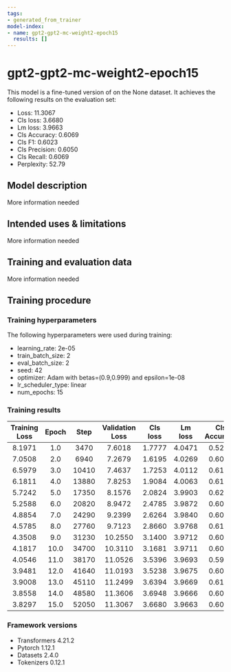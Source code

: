 ```yaml
---
tags:
- generated_from_trainer
model-index:
- name: gpt2-gpt2-mc-weight2-epoch15
  results: []
---
```


<!-- This model card has been generated automatically according to the information the Trainer had access to. You
should probably proofread and complete it, then remove this comment. -->

# gpt2-gpt2-mc-weight2-epoch15

This model is a fine-tuned version of [](https://huggingface.co/) on the None dataset.
It achieves the following results on the evaluation set:
- Loss: 11.3067
- Cls loss: 3.6680
- Lm loss: 3.9663
- Cls Accuracy: 0.6069
- Cls F1: 0.6023
- Cls Precision: 0.6050
- Cls Recall: 0.6069
- Perplexity: 52.79

## Model description

More information needed

## Intended uses & limitations

More information needed

## Training and evaluation data

More information needed

## Training procedure

### Training hyperparameters

The following hyperparameters were used during training:
- learning_rate: 2e-05
- train_batch_size: 2
- eval_batch_size: 2
- seed: 42
- optimizer: Adam with betas=(0.9,0.999) and epsilon=1e-08
- lr_scheduler_type: linear
- num_epochs: 15

### Training results

| Training Loss | Epoch | Step  | Validation Loss | Cls loss | Lm loss | Cls Accuracy | Cls F1 | Cls Precision | Cls Recall | Perplexity |
|:-------------:|:-----:|:-----:|:---------------:|:--------:|:-------:|:------------:|:------:|:-------------:|:----------:|:----------:|
| 8.1971        | 1.0   | 3470  | 7.6018          | 1.7777   | 4.0471  | 0.5251       | 0.4892 | 0.5282        | 0.5251     | 57.23      |
| 7.0508        | 2.0   | 6940  | 7.2679          | 1.6195   | 4.0269  | 0.6058       | 0.6001 | 0.6226        | 0.6058     | 56.08      |
| 6.5979        | 3.0   | 10410 | 7.4637          | 1.7253   | 4.0112  | 0.6184       | 0.6109 | 0.6367        | 0.6184     | 55.21      |
| 6.1811        | 4.0   | 13880 | 7.8253          | 1.9084   | 4.0063  | 0.6121       | 0.6074 | 0.6207        | 0.6121     | 54.94      |
| 5.7242        | 5.0   | 17350 | 8.1576          | 2.0824   | 3.9903  | 0.6219       | 0.6166 | 0.6195        | 0.6219     | 54.07      |
| 5.2588        | 6.0   | 20820 | 8.9472          | 2.4785   | 3.9872  | 0.6006       | 0.5942 | 0.6169        | 0.6006     | 53.90      |
| 4.8854        | 7.0   | 24290 | 9.2399          | 2.6264   | 3.9840  | 0.6063       | 0.5988 | 0.6123        | 0.6063     | 53.73      |
| 4.5785        | 8.0   | 27760 | 9.7123          | 2.8660   | 3.9768  | 0.6121       | 0.6076 | 0.6124        | 0.6121     | 53.35      |
| 4.3508        | 9.0   | 31230 | 10.2550         | 3.1400   | 3.9712  | 0.6086       | 0.6017 | 0.6121        | 0.6086     | 53.05      |
| 4.1817        | 10.0  | 34700 | 10.3110         | 3.1681   | 3.9711  | 0.6058       | 0.5990 | 0.6047        | 0.6058     | 53.04      |
| 4.0546        | 11.0  | 38170 | 11.0526         | 3.5396   | 3.9693  | 0.5988       | 0.5929 | 0.5997        | 0.5988     | 52.95      |
| 3.9481        | 12.0  | 41640 | 11.0193         | 3.5238   | 3.9675  | 0.6086       | 0.6038 | 0.6049        | 0.6086     | 52.85      |
| 3.9008        | 13.0  | 45110 | 11.2499         | 3.6394   | 3.9669  | 0.6121       | 0.6073 | 0.6090        | 0.6121     | 52.82      |
| 3.8558        | 14.0  | 48580 | 11.3606         | 3.6948   | 3.9666  | 0.6063       | 0.6000 | 0.6034        | 0.6063     | 52.81      |
| 3.8297        | 15.0  | 52050 | 11.3067         | 3.6680   | 3.9663  | 0.6069       | 0.6023 | 0.6050        | 0.6069     | 52.79      |


### Framework versions

- Transformers 4.21.2
- Pytorch 1.12.1
- Datasets 2.4.0
- Tokenizers 0.12.1
